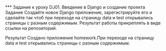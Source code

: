 *** Задание к уроку DJ01. Введение в Django и создание проекта
Задание
Создайте новое Django приложение, зарегистрируйте его и сделайте так чтоб при переходе на страницу data и test открывались страницы с разным содержимым.
Результат работы прикреплять в виде ссылки на репозиторий.

Результат
Создано приложение homework.При переходе на страницу data и test открывались страницы с разным содержимым.
